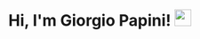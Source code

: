 # Hi, I'm Giorgio Papini! <img src="https://raw.githubusercontent.com/MartinHeinz/MartinHeinz/master/wave.gif" width="30px">

<!--I love helping people by developing new ideas and solution to their problems, programming is what helps me achieve this goal.

<img align="center" src="https://github-readme-stats.vercel.app/api/<CARD_TYPE>/?username=<giorgiopapini>&theme=<THEME_NAME>" /> -->

<!--
**giorgiopapini/giorgiopapini** is a ✨ _special_ ✨ repository because its `README.md` (this file) appears on your GitHub profile.

Here are some ideas to get you started:

- 🔭 I’m currently working on ...
- 🌱 I’m currently learning ...
- 👯 I’m looking to collaborate on ...
- 🤔 I’m looking for help with ...
- 💬 Ask me about ...
- 📫 How to reach me: ...
- 😄 Pronouns: ...
- ⚡ Fun fact: ...
-->
